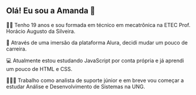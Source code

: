 ## Olá! Eu sou a Amanda 👋

✌🏻 Tenho 19 anos e sou formada em técnico em mecatrônica na ETEC Prof. Horácio Augusto da Silveira.

🔼 Através de uma imersão da plataforma Alura, decidi mudar um pouco de carreira. 

💻 Atualmente estou estudando JavaScript por conta própria e já aprendi um pouco de HTML e CSS.

👩🏻‍💼 Trabalho como analista de suporte júnior e em breve vou começar a estudar Análise e Desenvolvimento de Sistemas na UNG.
